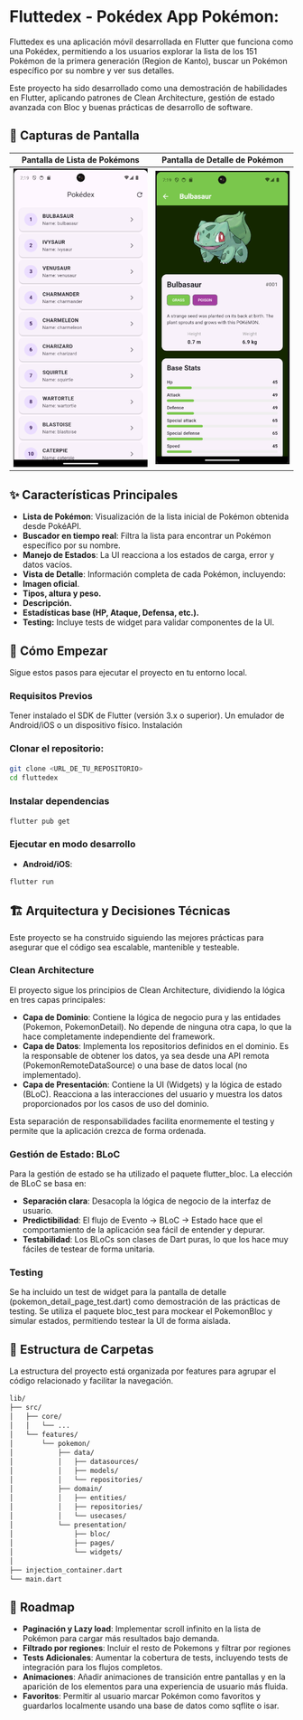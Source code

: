  # Fluttedex - Pokédex App Pokémon:
Fluttedex es una aplicación móvil desarrollada en Flutter que funciona como una Pokédex, permitiendo a los usuarios explorar la lista de los 151 Pokémon de la primera generación (Region de Kanto), buscar un Pokémon específico por su nombre y ver sus detalles.

Este proyecto ha sido desarrollado como una demostración de habilidades en Flutter, aplicando patrones de Clean Architecture, gestión de estado avanzada con Bloc y buenas prácticas de desarrollo de software.

## 📱 Capturas de Pantalla

| Pantalla de Lista	de Pokémons | Pantalla de Detalle de Pokémon |
|:-----------------------------:|:------------------------------:|
|![PokemonList](./assets/screenshots/PokemonList.png) | ![PokemonDetail](./assets/screenshots/PokemonDetail.png) | ![PokemonDetail2](./assets/screenshots/PokemonDetail2.png)|


## ✨ Características Principales
- **Lista de Pokémon**: Visualización de la lista inicial de Pokémon obtenida desde PokéAPI.
- **Buscador en tiempo real**: Filtra la lista para encontrar un Pokémon específico por su nombre.
- **Manejo de Estados**: La UI reacciona a los estados de carga, error y datos vacíos.
- **Vista de Detalle**: Información completa de cada Pokémon, incluyendo:
- **Imagen oficial**.
- **Tipos, altura y peso.**
- **Descripción.**
- **Estadísticas base (HP, Ataque, Defensa, etc.).**
- **Testing:** Incluye tests de widget para validar componentes de la UI.
## 🚀 Cómo Empezar
Sigue estos pasos para ejecutar el proyecto en tu entorno local.

### Requisitos Previos
Tener instalado el SDK de Flutter (versión 3.x o superior).
Un emulador de Android/iOS o un dispositivo físico.
Instalación
### Clonar el repositorio:
```bash
git clone <URL_DE_TU_REPOSITORIO>
cd fluttedex
```

### Instalar dependencias
```bash
flutter pub get
```

### Ejecutar en modo desarrollo
- **Android/iOS**:
```bash
flutter run
```
  
## 🏗️ Arquitectura y Decisiones Técnicas
Este proyecto se ha construido siguiendo las mejores prácticas para asegurar que el código sea escalable, mantenible y testeable.

### Clean Architecture
El proyecto sigue los principios de Clean Architecture, dividiendo la lógica en tres capas principales:

- **Capa de Dominio**: Contiene la lógica de negocio pura y las entidades (Pokemon, PokemonDetail). No depende de ninguna otra capa, lo que la hace completamente independiente del framework.
- **Capa de Datos**: Implementa los repositorios definidos en el dominio. Es la responsable de obtener los datos, ya sea desde una API remota (PokemonRemoteDataSource) o una base de datos local (no implementado).
- **Capa de Presentación**: Contiene la UI (Widgets) y la lógica de estado (BLoC). Reacciona a las interacciones del usuario y muestra los datos proporcionados por los casos de uso del dominio.

Esta separación de responsabilidades facilita enormemente el testing y permite que la aplicación crezca de forma ordenada.

### Gestión de Estado: BLoC
Para la gestión de estado se ha utilizado el paquete flutter_bloc. 
La elección de BLoC se basa en:

- **Separación clara**: Desacopla la lógica de negocio de la interfaz de usuario.
- **Predictibilidad**: El flujo de Evento -> BLoC -> Estado hace que el comportamiento de la aplicación sea fácil de entender y depurar.
- **Testabilidad**: Los BLoCs son clases de Dart puras, lo que los hace muy fáciles de testear de forma unitaria.

### Testing
Se ha incluido un test de widget para la pantalla de detalle (pokemon_detail_page_test.dart) como demostración de las prácticas de testing. Se utiliza el paquete bloc_test para mockear el PokemonBloc y simular estados, permitiendo testear la UI de forma aislada.

## 📂 Estructura de Carpetas
La estructura del proyecto está organizada por features para agrupar el código relacionado y facilitar la navegación.
```
lib/
├── src/
│   ├── core/
│   │   └── ...
│   └── features/
│       └── pokemon/
│           ├── data/
│           │   ├── datasources/
│           │   ├── models/
│           │   └── repositories/
│           ├── domain/
│           │   ├── entities/
│           │   ├── repositories/
│           │   └── usecases/
│           └── presentation/
│               ├── bloc/
│               ├── pages/
│               └── widgets/
│
├── injection_container.dart
└── main.dart
```
## 🔮 Roadmap

- **Paginación y Lazy load**: Implementar scroll infinito en la lista de Pokémon para cargar más resultados bajo demanda.
- **Filtrado por regiones**: Incluir el resto de Pokemons y filtrar por regiones
- **Tests Adicionales**: Aumentar la cobertura de tests, incluyendo tests de integración para los flujos completos.
- **Animaciones**: Añadir animaciones de transición entre pantallas y en la aparición de los elementos para una experiencia de usuario más fluida.
- **Favoritos**: Permitir al usuario marcar Pokémon como favoritos y guardarlos localmente usando una base de datos como sqflite o isar.
